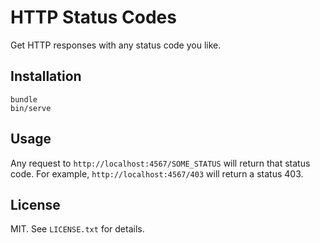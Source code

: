 # HTTP Status Codes

Get HTTP responses with any status code you like.

## Installation

```
bundle
bin/serve
```

## Usage

Any request to `http://localhost:4567/SOME_STATUS` will return that status code. For example, `http://localhost:4567/403` will return a status 403.

## License

MIT. See `LICENSE.txt` for details.
